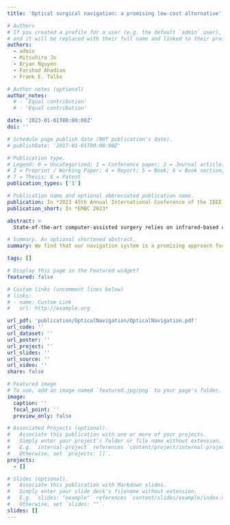 ```yaml
---
title: 'Optical surgical navigation: a promising low-cost alternative'

# Authors
# If you created a profile for a user (e.g. the default `admin` user), write the username (folder name) here
# and it will be replaced with their full name and linked to their profile.
authors:
  - admin
  - Mitsuhiro Jo
  - Bryan Nguyen
  - Farshad Ahadian
  - Frank E. Talke

# Author notes (optional)
author_notes:
  # - 'Equal contribution'
  # - 'Equal contribution'

date: '2023-01-01T00:00:00Z'
doi: ''

# Schedule page publish date (NOT publication's date).
# publishDate: '2017-01-01T00:00:00Z'

# Publication type.
# Legend: 0 = Uncategorized; 1 = Conference paper; 2 = Journal article;
# 3 = Preprint / Working Paper; 4 = Report; 5 = Book; 6 = Book section;
# 7 = Thesis; 8 = Patent
publication_types: ['1']

# Publication name and optional abbreviated publication name.
publication: In *2023 45th Annual International Conference of the IEEE Engineering in Medicine and Biology Society (EMBC)*
publication_short: In *EMBC 2023*

abstract: >
  State-of-the-art computer-assisted surgery relies on infrared-based cameras for precise positional measurements. However, the cost of purchasing these systems acts as a barrier for smaller healthcare facilities to adopt them. Recently, low-cost optical tracking with cameras has emerged as a promising alternative, but differences in operating room conditions and patient anatomy can cause inconsistencies between procedures. Therefore, it is essential to identify and evaluate individual factors that may affect a procedure. In this study, we evaluate fiducial ArUco markers as a low-cost alternative to traditional markers. To evaluate their effectiveness, we designed a ground truth testing platform, which enables us to measure the real-time difference between the predicted and actual positions. We investigated the effects of warping, line-of-sight obstruction, and operating room lighting as variables that could influence marker tracking in the operating room.  Each variable was isolated and simplified to quantifiable modifications to the physical marker and X-Y platform environment. We find that our navigation system is a promising approach for use in computer-navigated surgery, and future work will focus on implementing image processing techniques to improve the accuracy of optical marker tracking.

# Summary. An optional shortened abstract.
summary: We find that our navigation system is a promising approach for use in computer-navigated surgery, and future work will focus on implementing image processing techniques to improve the accuracy of optical marker tracking.

tags: []

# Display this page in the Featured widget?
featured: false

# Custom links (uncomment lines below)
# links:
# - name: Custom Link
#   url: http://example.org

url_pdf: 'publication/OpticalNavigation/OpticalNavigation.pdf'
url_code: ''
url_dataset: ''
url_poster: ''
url_project: ''
url_slides: ''
url_source: ''
url_video: ''
share: false

# Featured image
# To use, add an image named `featured.jpg/png` to your page's folder.
image:
  caption: ''
  focal_point: ''
  preview_only: false

# Associated Projects (optional).
#   Associate this publication with one or more of your projects.
#   Simply enter your project's folder or file name without extension.
#   E.g. `internal-project` references `content/project/internal-project/index.md`.
#   Otherwise, set `projects: []`.
projects:
  - []

# Slides (optional).
#   Associate this publication with Markdown slides.
#   Simply enter your slide deck's filename without extension.
#   E.g. `slides: "example"` references `content/slides/example/index.md`.
#   Otherwise, set `slides: ""`.
slides: []
---
```


<!-- {{% callout note %}}
Click the _Cite_ button above to demo the feature to enable visitors to import publication metadata into their reference management software.
{{% /callout %}}

{{% callout note %}}
Create your slides in Markdown - click the _Slides_ button to check out the example.
{{% /callout %}}

Supplementary notes can be added here, including [code, math, and images](https://wowchemy.com/docs/writing-markdown-latex/). -->
